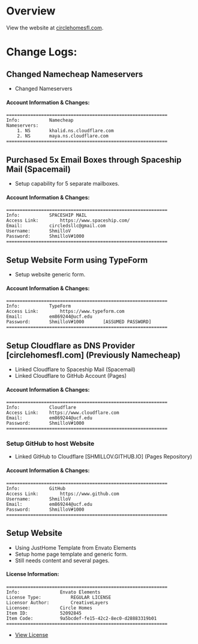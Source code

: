 
# Overview
View the website at [circlehomesfl.com](https://circlehomesfl.com).
# Change Logs:

## Changed Namecheap Nameservers
 - Changed Nameservers

#### Account Information & Changes:
	============================================================
	Info: 			Namecheap
	Nameservers:
		1. NS		khalid.ns.cloudflare.com
		2. NS		maya.ns.cloudflare.com
	============================================================

## Purchased 5x Email Boxes through Spaceship Mail (Spacemail)
 - Setup capability for 5 separate mailboxes.
#### Account Information & Changes:
	============================================================
	Info: 			SPACESHIP MAIL
	Access Link: 		https://www.spaceship.com/
	Email:			circledsllc@gmail.com
	Username: 		ShmilloV
	Password: 		ShmilloV#1000
	============================================================

## Setup Website Form using TypeForm
 - Setup website generic form.
#### Account Information & Changes:
	============================================================
	Info:			TypeForm
	Access Link:		https://www.typeform.com
	Email:			em869244@ucf.edu
	Password:		ShmilloV#1000		[ASSUMED PASSWORD]
	============================================================

## Setup Cloudflare as DNS Provider [circlehomesfl.com] (Previously Namecheap)
 - Linked Cloudflare to Spaceship Mail (Spacemail)
 - Linked Cloudflare to GitHub Account (Pages)
#### Account Information & Changes:
	============================================================
	Info:			Cloudflare
	Access Link: 	https://www.cloudflare.com
	Email:			em869244@ucf.edu
	Password:		ShmilloV#1000
	============================================================

### Setup GitHub to host Website
 - Linked GitHub to Cloudflare [SHMILLOV.GITHUB.IO] (Pages Repository)
#### Account Information & Changes:
	============================================================
	Info:			GitHub
	Access Link: 		https://www.github.com
	Username:		ShmilloV
	Email:			em869244@ucf.edu
	Password:		ShmilloV#1000
	============================================================
## Setup Website
 - Using JustHome Template from Envato Elements
 - Setup home page template and generic form.
 - Still needs content and several pages.
#### License Information:
	============================================================
	Info:				Envato Elements
	License Type:			REGULAR LICENSE
	Licensor Author:		CreativeLayers
	Licensee:			Circle Homes
	Item ID:			52092845
	Item Code:			9a5bcdef-fe15-42c2-8ec0-d28883319b01
	============================================================
  - [View License](https://github.com/ShmilloV/CircleHomes/blob/main/LICENSE.pdf)
